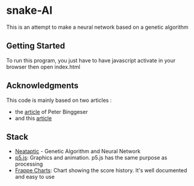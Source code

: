 # snake-AI
This is an attempt to make a neural network based on a genetic algorithm

## Getting Started
To run this program, you just have to have javascript activate in your browser then open index.html

## Acknowledgments

This code is mainly based on two articles :
* the [article](https://becominghuman.ai/designing-ai-solving-snake-with-evolution-f3dd6a9da867) of Peter Binggeser
* and this [article](https://wagenaartje.github.io/neataptic/articles/agario)

## Stack
* [Neataptic](https://wagenaartje.github.io/neataptic) - Genetic Algorithm and Neural Network
* [p5.js](https://p5js.org/): Graphics and animation. p5.js has the same purpose as processing
* [Frappe Charts](https://frappe.io): Chart showing the score history. It's well documented and easy to use
